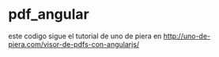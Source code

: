 pdf_angular
===========

este codigo sigue el tutorial de uno de piera en http://uno-de-piera.com/visor-de-pdfs-con-angularjs/

